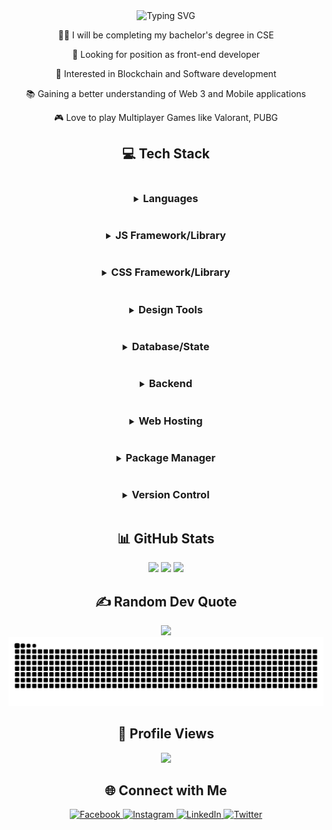 <div align="center">
  <img src="https://readme-typing-svg.demolab.com?font=Fira+Code&weight=600&size=28&duration=4000&pause=1000&color=12F7D6&center=true&vCenter=true&random=false&width=435&lines=Hi+%F0%9F%91%8B%F0%9F%8F%BB%2C+I'm+Musfikur;A+Front-end+Developer;Welcome+to+my+Profile!" alt="Typing SVG" />
</div>

<div align="center">
  <p>👨‍🎓 I will be completing my bachelor's degree in CSE</p>
  <p>🔭 Looking for position as front-end developer</p>
  <p>🔎 Interested in Blockchain and Software development</p>
  <p>📚 Gaining a better understanding of Web 3 and Mobile applications</p>
  <p>🎮 Love to play Multiplayer Games like Valorant, PUBG</p>
</div>

<h2 align="center">💻 Tech Stack</h2>

<details align="center">
<summary><h3 style="display: inline-block">Languages</h3></summary>
<div align="center">
  <img src="https://img.shields.io/badge/-Java-000?style=for-the-badge&logo=java&logoColor=white&labelColor=007396" />
  <img src="https://img.shields.io/badge/-JavaScript-000?style=for-the-badge&logo=javascript&logoColor=F7DF1E&labelColor=000" />
  <img src="https://img.shields.io/badge/-C-000?style=for-the-badge&logo=c&logoColor=white&labelColor=A8B9CC" />
  <img src="https://img.shields.io/badge/-CSS3-000?style=for-the-badge&logo=css3&logoColor=white&labelColor=1572B6" />
  <img src="https://img.shields.io/badge/-HTML5-000?style=for-the-badge&logo=html5&logoColor=white&labelColor=E34F26" />
</div>
</details>

<details align="center">
<summary><h3 style="display: inline-block">JS Framework/Library</h3></summary>
<div align="center">
  <img src="https://img.shields.io/badge/-NextJS-000?style=for-the-badge&logo=next.js&logoColor=white" />
  <img src="https://img.shields.io/badge/-ReactJS-000?style=for-the-badge&logo=react&logoColor=61DAFB" />
</div>
</details>

<details align="center">
<summary><h3 style="display: inline-block">CSS Framework/Library</h3></summary>
<div align="center">
  <img src="https://img.shields.io/badge/-TailwindCSS-000?style=for-the-badge&logo=tailwind-css&logoColor=06B6D4" />
  <img src="https://img.shields.io/badge/-Bootstrap-000?style=for-the-badge&logo=bootstrap&logoColor=7952B3" />
  <img src="https://img.shields.io/badge/-SASS-000?style=for-the-badge&logo=sass&logoColor=CC6699" />
</div>
</details>

<details align="center">
<summary><h3 style="display: inline-block">Design Tools</h3></summary>
<div align="center">
  <img src="https://img.shields.io/badge/-Figma-000?style=for-the-badge&logo=figma&logoColor=F24E1E" />
  <img src="https://img.shields.io/badge/-Canva-000?style=for-the-badge&logo=canva&logoColor=00C4CC" />
</div>
</details>

<details align="center">
<summary><h3 style="display: inline-block">Database/State</h3></summary>
<div align="center">
  <img src="https://img.shields.io/badge/-Firebase-000?style=for-the-badge&logo=firebase&logoColor=FFCA28" />
  <img src="https://img.shields.io/badge/-MongoDB-000?style=for-the-badge&logo=mongodb&logoColor=47A248" />
  <img src="https://img.shields.io/badge/-MySQL-000?style=for-the-badge&logo=mysql&logoColor=4479A1" />
</div>
</details>

<details align="center">
<summary><h3 style="display: inline-block">Backend</h3></summary>
<div align="center">
  <img src="https://img.shields.io/badge/-NodeJS-000?style=for-the-badge&logo=node.js&logoColor=339933" />
  <img src="https://img.shields.io/badge/-ExpressJS-000?style=for-the-badge&logo=express&logoColor=white" />
  <img src="https://img.shields.io/badge/-API-000?style=for-the-badge&logo=fastapi&logoColor=white" />
</div>
</details>

<details align="center">
<summary><h3 style="display: inline-block">Web Hosting</h3></summary>
<div align="center">
  <img src="https://img.shields.io/badge/-Heroku-000?style=for-the-badge&logo=heroku&logoColor=430098" />
  <img src="https://img.shields.io/badge/-Firebase-000?style=for-the-badge&logo=firebase&logoColor=FFCA28" />
  <img src="https://img.shields.io/badge/-GitHub%20Pages-000?style=for-the-badge&logo=github&logoColor=white" />
  <img src="https://img.shields.io/badge/-Netlify-000?style=for-the-badge&logo=netlify&logoColor=00C7B7" />
</div>
</details>

<details align="center">
<summary><h3 style="display: inline-block">Package Manager</h3></summary>
<div align="center">
  <img src="https://img.shields.io/badge/-NPM-000?style=for-the-badge&logo=npm&logoColor=CB3837" />
  <img src="https://img.shields.io/badge/-Yarn-000?style=for-the-badge&logo=yarn&logoColor=2C8EBB" />
</div>
</details>

<details align="center">
<summary><h3 style="display: inline-block">Version Control</h3></summary>
<div align="center">
  <img src="https://img.shields.io/badge/-Git-000?style=for-the-badge&logo=git&logoColor=F05032" />
  <img src="https://img.shields.io/badge/-GitHub-000?style=for-the-badge&logo=github&logoColor=white" />
</div>
</details>

<h2 align="center">📊 GitHub Stats</h2>

<div align="center">
  <img src="https://github-readme-stats.vercel.app/api?username=Md-Musfikur-Rahman&show_icons=true&theme=radical&hide_border=true&include_all_commits=true&count_private=true" />
  <img src="https://github-readme-streak-stats.herokuapp.com/?user=Md-Musfikur-Rahman&theme=radical&hide_border=true" />
  <img src="https://github-readme-stats.vercel.app/api/top-langs/?username=Md-Musfikur-Rahman&theme=radical&hide_border=true&include_all_commits=true&count_private=true&layout=compact" />
</div>

<h2 align="center">✍️ Random Dev Quote</h2>
<div align="center">
  <img src="https://quotes-github-readme.vercel.app/api?type=horizontal&theme=radical" />
</div>

<div align="center">
  <img src="https://github.com/VishwaGauravIn/VishwaGauravIn/blob/output/github-contribution-grid-snake.svg" />
</div>

<h2 align="center">👀 Profile Views</h2>
<div align="center">
  <img src="https://profile-counter.glitch.me/Md-Musfikur-Rahman/count.svg" />
</div>

<h2 align="center">🌐 Connect with Me</h2>
<div align="center">
  <a href="https://www.facebook.com/musfikurrahman002" target="_blank">
    <img src="https://img.shields.io/badge/-Facebook-000?style=for-the-badge&logo=facebook&logoColor=1877F2" alt="Facebook" />
  </a>
  <a href="https://www.instagram.com/Md_MusfikurRahman" target="_blank">
    <img src="https://img.shields.io/badge/-Instagram-000?style=for-the-badge&logo=instagram&logoColor=E4405F" alt="Instagram" />
  </a>
  <a href="https://www.linkedin.com/in/mdmusfikurrahman" target="_blank">
    <img src="https://img.shields.io/badge/-LinkedIn-000?style=for-the-badge&logo=linkedin&logoColor=0A66C2" alt="LinkedIn" />
  </a>
  <a href="https://twitter.com/musfikurahman" target="_blank">
    <img src="https://img.shields.io/badge/-Twitter-000?style=for-the-badge&logo=twitter&logoColor=1DA1F2" alt="Twitter" />
  </a>
</div>
